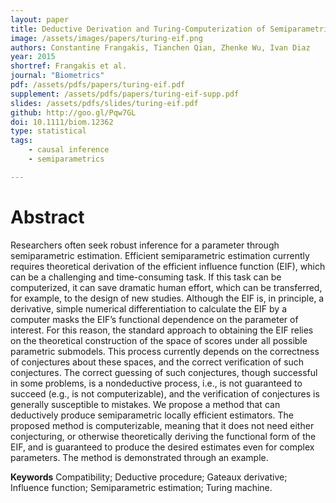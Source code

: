 ```yaml
---
layout: paper
title: Deductive Derivation and Turing-Computerization of Semiparametric Efficient Estimation
image: /assets/images/papers/turing-eif.png
authors: Constantine Frangakis, Tianchen Qian, Zhenke Wu, Ivan Diaz
year: 2015
shortref: Frangakis et al.
journal: "Biometrics"
pdf: /assets/pdfs/papers/turing-eif.pdf
supplement: /assets/pdfs/papers/turing-eif-supp.pdf
slides: /assets/pdfs/slides/turing-eif.pdf
github: http://goo.gl/Pqw7GL
doi: 10.1111/biom.12362
type: statistical
tags:
    - causal inference
    - semiparametrics

---
```


# Abstract

Researchers often seek robust inference for a parameter through semiparametric estimation. Efficient semiparametric
estimation currently requires theoretical derivation of the efficient influence function (EIF), which can be a challenging
and time-consuming task. If this task can be computerized, it can save dramatic human effort, which can be transferred,
for example, to the design of new studies. Although the EIF is, in principle, a derivative, simple numerical differentiation
to calculate the EIF by a computer masks the EIF’s functional dependence on the parameter of interest. For this reason,
the standard approach to obtaining the EIF relies on the theoretical construction of the space of scores under all possible
parametric submodels. This process currently depends on the correctness of conjectures about these spaces, and the correct
verification of such conjectures. The correct guessing of such conjectures, though successful in some problems, is a nondeductive
process, i.e., is not guaranteed to succeed (e.g., is not computerizable), and the verification of conjectures is generally
susceptible to mistakes. We propose a method that can deductively produce semiparametric locally efficient estimators. The
proposed method is computerizable, meaning that it does not need either conjecturing, or otherwise theoretically deriving the
functional form of the EIF, and is guaranteed to produce the desired estimates even for complex parameters. The method is
demonstrated through an example.

**Keywords**  Compatibility; Deductive procedure; Gateaux derivative; Influence function; Semiparametric estimation;
Turing machine.
